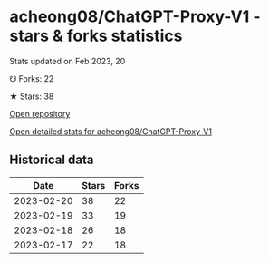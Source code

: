 # acheong08/ChatGPT-Proxy-V1 - stars & forks statistics

Stats updated on Feb 2023, 20

☋ Forks: 22

★ Stars: 38

[Open repository](https://github.com/acheong08/ChatGPT-Proxy-V1)

[Open detailed stats for acheong08/ChatGPT-Proxy-V1](https://reviewgithub.com/rep/acheong08/ChatGPT-Proxy-V1)

## Historical data
| Date | Stars | Forks |
|------|-------|-------|
| 2023-02-20 | 38 | 22 | 
| 2023-02-19 | 33 | 19 | 
| 2023-02-18 | 26 | 18 | 
| 2023-02-17 | 22 | 18 | 

